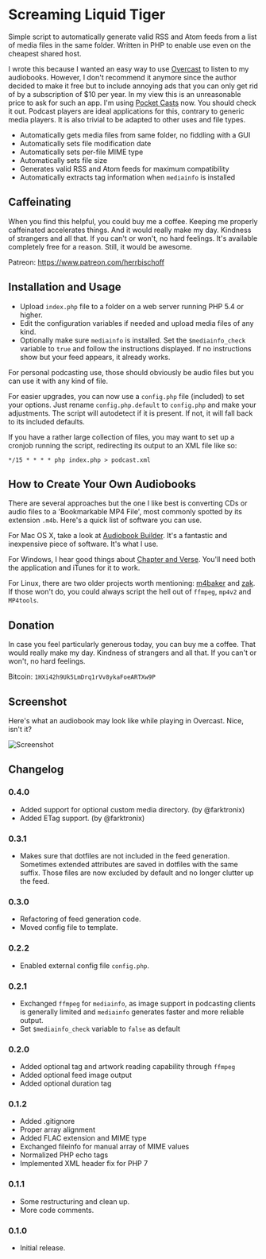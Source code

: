 # Screaming Liquid Tiger

Simple script to automatically generate valid RSS and Atom feeds from a list of media files in the same folder. Written in PHP to enable use even on the cheapest shared host.

I wrote this because I wanted an easy way to use [Overcast](https://overcast.fm/) to listen to my audiobooks. However, I don't recommend it anymore since the author decided to make it free but to include annoying ads that you can only get rid of by a subscription of $10 per year. In my view this is an unreasonable price to ask for such an app. I'm using [Pocket Casts](http://www.shiftyjelly.com/pocketcasts/) now. You should check it out. Podcast players are ideal applications for this, contrary to generic media players. It is also trivial to be adapted to other uses and file types.

* Automatically gets media files from same folder, no fiddling with a GUI
* Automatically sets file modification date
* Automatically sets per-file MIME type
* Automatically sets file size
* Generates valid RSS and Atom feeds for maximum compatibility
* Automatically extracts tag information when `mediainfo` is installed

## Caffeinating

When you find this helpful, you could buy me a coffee. Keeping me properly caffeinated accelerates things. And it would really make my day. Kindness of strangers and all that. If you can't or won't, no hard feelings. It's available completely free for a reason. Still, it would be awesome.

Patreon: https://www.patreon.com/herrbischoff

## Installation and Usage

* Upload `index.php` file to a folder on a web server running PHP 5.4 or higher.
* Edit the configuration variables if needed and upload media files of any kind.
* Optionally make sure `mediainfo` is installed. Set the `$mediainfo_check` variable to `true` and follow the instructions displayed. If no instructions show but your feed appears, it already works.

For personal podcasting use, those should obviously be audio files but you can use it with any kind of file.

For easier upgrades, you can now use a `config.php` file (included) to set your options. Just rename `config.php.default` to `config.php` and make your adjustments. The script will autodetect if it is present. If not, it will fall back to its included defaults.

If you have a rather large collection of files, you may want to set up a cronjob running the script, redirecting its output to an XML file like so:

```
*/15 * * * * php index.php > podcast.xml
```

## How to Create Your Own Audiobooks

There are several approaches but the one I like best is converting CDs or audio files to a 'Bookmarkable MP4 File', most commonly spotted by its extension `.m4b`. Here's a quick list of software you can use.

For Mac OS X, take a look at [Audiobook Builder](http://www.splasm.com/audiobookbuilder/). It's a fantastic and inexpensive piece of software. It's what I use.

For Windows, I hear good things about  [Chapter and Verse](http://lodensoftware.com/chapter-and-verse/). You'll need both the application and iTunes for it to work.

For Linux, there are two older projects worth mentioning: [m4baker](https://github.com/crabmanX/m4baker) and [zak](https://code.google.com/p/zak/). If those won't do, you could always script the hell out of `ffmpeg`, `mp4v2` and `MP4tools`.

## Donation

In case you feel particularly generous today, you can buy me a coffee. That would really make my day. Kindness of strangers and all that. If you can't or won't, no hard feelings.

Bitcoin: `1HXi42h9Uk5LmDrq1rVv8ykaFoeARTXw9P`

## Screenshot

Here's what an audiobook may look like while playing in Overcast. Nice, isn't it?

![Screenshot](https://raw.githubusercontent.com/herrbischoff/screaming-liquid-tiger/master/assets/screenshot.jpg)

## Changelog

### 0.4.0

* Added support for optional custom media directory. (by @farktronix)
* Added ETag support. (by @farktronix)

### 0.3.1

* Makes sure that dotfiles are not included in the feed generation.  Sometimes extended attributes are saved in dotfiles with the same suffix. Those files are now excluded by default and no longer clutter up the feed.

### 0.3.0

* Refactoring of feed generation code.
* Moved config file to template.

### 0.2.2

* Enabled external config file `config.php`.

### 0.2.1

* Exchanged `ffmpeg` for `mediainfo`, as image support in podcasting clients is generally limited and `mediainfo` generates faster and more reliable output.
* Set `$mediainfo_check` variable to `false` as default

### 0.2.0

* Added optional tag and artwork reading capability through `ffmpeg`
* Added optional feed image output
* Added optional duration tag

### 0.1.2

* Added .gitignore
* Proper array alignment
* Added FLAC extension and MIME type
* Exchanged fileinfo for manual array of MIME values
* Normalized PHP echo tags
* Implemented XML header fix for PHP 7

### 0.1.1

* Some restructuring and clean up.
* More code comments.

### 0.1.0

* Initial release.
